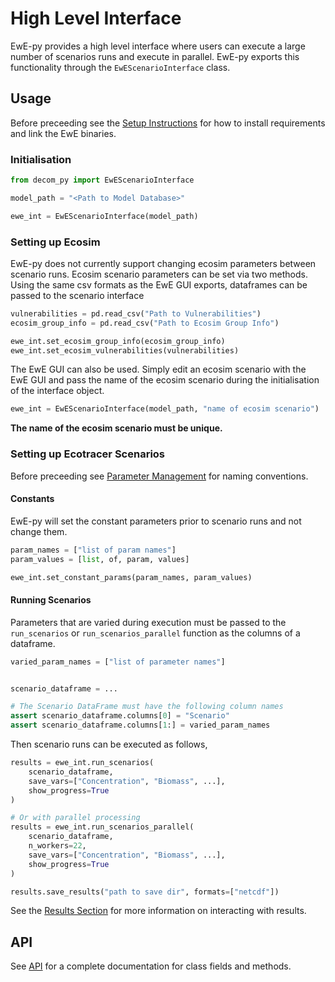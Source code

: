 # High Level Interface

EwE-py provides a high level interface where users can execute a large number of scenarios
runs and execute in parallel. EwE-py exports this functionality through the
`EwEScenarioInterface` class.

## Usage

Before preceeding see the [Setup Instructions](index.md#setup) for how to install
requirements and link the EwE binaries.

### Initialisation

```python
from decom_py import EwEScenarioInterface 

model_path = "<Path to Model Database>"

ewe_int = EwEScenarioInterface(model_path)
```

### Setting up Ecosim

EwE-py does not currently support changing ecosim parameters between scenario runs. Ecosim
scenario parameters can be set via two methods. Using the same csv formats as the EwE GUI
exports, dataframes can be passed to the scenario interface

```python
vulnerabilities = pd.read_csv("Path to Vulnerabilities")
ecosim_group_info = pd.read_csv("Path to Ecosim Group Info")

ewe_int.set_ecosim_group_info(ecosim_group_info)
ewe_int.set_ecosim_vulnerabilities(vulnerabilities)
```

The EwE GUI can also be used. Simply edit an ecosim scenario with the EwE GUI and pass the
name of the ecosim scenario during the initialisation of the interface object.

```python
ewe_int = EwEScenarioInterface(model_path, "name of ecosim scenario")
```
**The name of the ecosim scenario must be unique.**

### Setting up Ecotracer Scenarios

Before preceeding see [Parameter Management](parameter_management.md#Parameter-naming) for 
naming conventions.

#### Constants

EwE-py will set the constant parameters prior to scenario runs and not change them.

```python
param_names = ["list of param names"]
param_values = [list, of, param, values]

ewe_int.set_constant_params(param_names, param_values)
```

#### Running Scenarios

Parameters that are varied during execution must be passed to the `run_scenarios` or
`run_scenarios_parallel` function as the columns of a dataframe.

```python
varied_param_names = ["list of parameter names"]


scenario_dataframe = ...

# The Scenario DataFrame must have the following column names
assert scenario_dataframe.columns[0] = "Scenario"
assert scenario_dataframe.columns[1:] = varied_param_names
```

Then scenario runs can be executed as follows,

```python
results = ewe_int.run_scenarios(
    scenario_dataframe, 
    save_vars=["Concentration", "Biomass", ...],
    show_progress=True
)

# Or with parallel processing
results = ewe_int.run_scenarios_parallel(
    scenario_dataframe, 
    n_workers=22,
    save_vars=["Concentration", "Biomass", ...],
    show_progress=True
)

results.save_results("path to save dir", formats=["netcdf"])
```
See the [Results Section](api/results.md) for more information on interacting with results.

## API

See [API](api/reference.md#API-reference) for a complete documentation for class fields and
methods.
